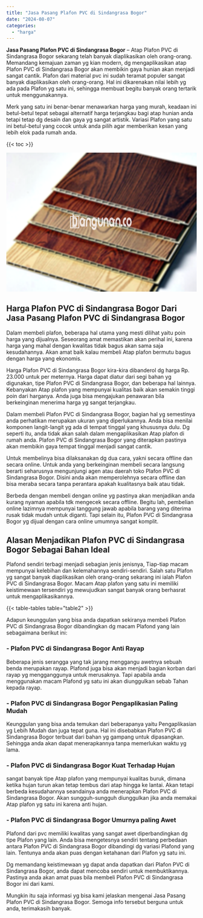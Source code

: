 ```yaml
---
title: "Jasa Pasang Plafon PVC di Sindangrasa Bogor"
date: "2024-08-07"
categories: 
  - "harga"
---
```


**Jasa Pasang Plafon PVC di Sindangrasa Bogor** – Atap Plafon PVC di Sindangrasa Bogor sekarang telah banyak diaplikasikan oleh orang-orang. Memandang kemajuan zaman yg kian modern, dg mengaplikasikan atap Plafon PVC di Sindangrasa Bogor akan membikin gaya hunian akan menjadi sangat cantik. Plafon dari material pvc ini sudah teramat populer sangat banyak diaplikasikan oleh orang-orang. Hal ini dikarenakan nilai lebih yg ada pada Plafon yg satu ini, sehingga membuat begitu banyak orang tertarik untuk menggunakannya.

Merk yang satu ini benar-benar menawarkan harga yang murah, keadaan ini betul-betul tepat sebagai alternatif harga terjangkau bagi atap hunian anda tetapi tetap dg desain dan gaya yg sangat artistik. Variasi Plafon yang satu ini betul-betul yang cocok untuk anda pilih agar memberikan kesan yang lebih elok pada rumah anda.

{{< toc >}}

![Jasa Pasang Plafon PVC di Sindangrasa Bogor](/images/flafond-pvc-murah04.png)

## Harga Plafon PVC di Sindangrasa Bogor Dari Jasa Pasang Plafon PVC di Sindangrasa Bogor

Dalam membeli plafon, beberapa hal utama yang mesti dilihat yaitu poin harga yang dijualnya. Seseorang amat memastikan akan perihal ini, karena harga yang mahal dengan kwalitas tidak bagus akan sama saja kesudahannya. Akan amat baik kalau membeli Atap plafon bermutu bagus dengan harga yang ekonomis.

Harga Plafon PVC di Sindangrasa Bogor kira-kira dibanderol dg harga Rp. 23.000 untuk per meternya. Harga dapat diatur dari segi bahan yg digunakan, tipe Plafon PVC di Sindangrasa Bogor, dan beberapa hal lainnya. Kebanyakan Atap plafon yang mempunyai kualitas baik akan semakin tinggi poin dari harganya. Anda juga bisa mengajukan penawaran bila berkeinginan menerima harga yg sangat terjangkau.

Dalam membeli Plafon PVC di Sindangrasa Bogor, bagian hal yg semestinya anda perhatikan merupakan ukuran yang diperlukannya. Anda bisa menilai komponen langit-langit yg ada di tempat tinggal yang khususnya dulu. Dg seperti itu, anda tidak akan salah dalam mengaplikasikan Atap plafon di rumah anda. Plafon PVC di Sindangrasa Bogor yang diterapkan pastinya akan membikin gaya tempat tinggal menjadi sangat cantik.

Untuk membelinya bisa dilaksanakan dg dua cara, yakni secara offline dan secara online. Untuk anda yang berkeinginan membeli secara langsung berarti seharusnya mengunjungi agen atau daerah toko Plafon PVC di Sindangrasa Bogor. Disini anda akan memperolehnya secara offline dan bisa meraba secara tanpa perantara apakah kualitasnya baik atau tidak.

Berbeda dengan membeli dengan online yg pastinya akan menjadikan anda kurang nyaman apabila tdk mengecek secara offline. Begitu lah, pembelian online lazimnya mempunyai tanggung jawab apabila barang yang diterima rusak tidak mudah untuk diganti. Tapi selain itu, Plafon PVC di Sindangrasa Bogor yg dijual dengan cara online umumnya sangat komplit.

## Alasan Menjadikan Plafon PVC di Sindangrasa Bogor Sebagai Bahan Ideal

Plafond sendiri terbagi menjadi sebagian jenis jenisnya, Tiap-tiap macam mempunyai kelebihan dan kelemahannya sendiri-sendiri. Salah satu Plafon yg sangat banyak diaplikasikan oleh orang-orang sekarang ini ialah Plafon PVC di Sindangrasa Bogor. Macam Atap plafon yang satu ini memiliki keistimewaan tersendiri yg mewujudkan sangat banyak orang berhasrat untuk mengaplikasikannya.

{{< table-tables table="table2" >}}

Adapun keunggulan yang bisa anda dapatkan sekiranya membeli Plafon PVC di Sindangrasa Bogor dibandingkan dg macam Plafond yang lain sebagaimana berikut ini:

### \- Plafon PVC di Sindangrasa Bogor Anti Rayap

Beberapa jenis serangga yang tak jarang menggangu awetnya sebuah benda merupakan rayap. Plafond juga bisa akan menjadi bagian korban dari rayap yg mengganggunya untuk merusaknya. Tapi apabila anda menggunakan macam Plafond yg satu ini akan diunggulkan sebab Tahan kepada rayap.

### \- Plafon PVC di Sindangrasa Bogor Pengaplikasian Paling Mudah

Keunggulan yang bisa anda temukan dari beberapanya yaitu Pengaplikasian yg Lebih Mudah dan juga tepat guna. Hal ini disebabkan Plafon PVC di Sindangrasa Bogor terbuat dari bahan yg gampang untuk dipasangkan. Sehingga anda akan dapat menerapkannya tanpa memerlukan waktu yg lama.

### \- Plafon PVC di Sindangrasa Bogor Kuat Terhadap Hujan

sangat banyak tipe Atap plafon yang mempunyai kualitas buruk, dimana ketika hujan turun akan tetap tembus dari atap hingga ke lantai. Akan tetapi berbeda kesudahannya seandainya anda menerapkan Plafon PVC di Sindangrasa Bogor. Akan sungguh-sungguh diunggulkan jika anda memakai Atap plafon yg satu ini karena anti hujan.

### \- Plafon PVC di Sindangrasa Bogor Umurnya paling Awet

Plafond dari pvc memiliki kwalitas yang sangat awet diperbandingkan dg tipe Plafon yang lain. Anda bisa mengetesnya sendiri tentang perbedaan antara Plafon PVC di Sindangrasa Bogor dibandingi dg variasi Plafond yang lain. Tentunya anda akan puas dengan ketahanan dari Plafon yg satu ini.

Dg memandang keistimewaan yg dapat anda dapatkan dari Plafon PVC di Sindangrasa Bogor, anda dapat mencoba sendiri untuk membuktikannya. Pastinya anda akan amat puas bila membeli Plafon PVC di Sindangrasa Bogor ini dari kami.

Mungkin itu saja informasi yg bisa kami jelaskan mengenai Jasa Pasang Plafon PVC di Sindangrasa Bogor. Semoga info tersebut berguna untuk anda, terimakasih banyak.
